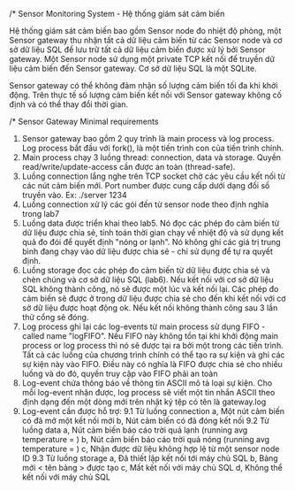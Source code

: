 /* Sensor Monitoring System - Hệ thống giám sát cảm biến

Hệ thống giám sát cảm biến bao gồm Sensor node đo nhiệt độ phòng, một Sensor gateway thu nhận tất cả dữ liệu cảm biến từ các Sensor node và cơ sở dữ liệu SQL để lưu trữ tất cả dữ liệu cảm biến được xử lý bởi Sensor gateway. 
Một Sensor node sử dụng một private TCP kết nối để truyền dữ liệu cảm biến đến Sensor gateway. Cơ sở dữ liệu SQL là một SQLite.

Sensor gateway có thể không đảm nhận số lượng cảm biến tối đa khi khởi động. Trên thực tế số lượng cảm biến kết nối với Sensor gateway không cố định và có thể thay đổi thời gian.

/* Sensor Gateway
Minimal requirements

1. Sensor gateway bao gồm 2 quy trình là main process và log process. Log process bắt đầu với fork(), là một tiến trình con của tiến trình chính.
2. Main process chạy 3 luồng thread: connection, data và storage. Quyền read/write/update-access cần được an toàn (thread-safe).
3. Luồng connection lắng nghe trên TCP socket chờ các yêu cầu kết nối từ các nút cảm biến mới.
Port number được cung cấp dưới dạng đối số truyền vào. Ex: ./server 1234
4. Luồng connection xử lý các gói đến từ sensor node theo định nghĩa trong lab7
5. Luồng data được triển khai theo lab5. Nó đọc các phép đo cảm biến từ dữ liệu được chia sẻ, tính toán thời gian chạy về nhiệt độ và sử dụng kết quả đo đói để quyết định "nóng or lạnh". Nó không ghi các giá trị trung bình đang chạy vào dữ liệu được chia sẻ - chỉ sử dụng để tự ra quyết định.
6. Luồng storage đọc các phép đo cảm biến từ dữ liệu được chia sẻ và chèn chúng và cơ sở dữ liệu SQL (lab6). Nếu kết nối với cơ sở dữ liệu SQL không thành công, nó sẽ được một lúc và kết nối lại. Các phép đo cảm biến sẽ được ở trong dữ liệu được chia sẻ cho đến khi kết nối với cơ sở dữ liệu được hoạt động ok. Nếu kết nối không thành công sau 3 lần thử cổng sẽ đóng.
7. Log process ghi lại các log-events từ main process sử dụng FIFO - called name "logFIFO". Nếu FIFO này không tồn tại khi khởi động main process or log process thì nó sẽ được tại ra bởi một trong các tiến trình. Tất cả các luồng của chương trình chính có thể tạo ra sự kiện và ghi các sự kiện này vào FIFO. Điều này có nghĩa là FIFO được chia sẻ cho nhiều luồng và do đó, quyền truy cập vào FIFO phải an toàn
8. Log-event chứa thông báo về thông tin ASCII mô tả loại sự kiện. Cho mỗi log-event nhận được, log process sẽ viết một tin nhắn ASCII theo định dạng <sequence number> <timestamp> <log-event info message> đến một dòng mới trên nhật ký tệp có tên là gateway.log
9. Log-event cần được hỗ trợ:
9.1 Từ luồng connection
a, Một nút cảm biến có <sensorNodeID> đã mở một kết nối mới
b, Nút cảm biến có <sensorNodeID> đã đóng kết nối
9.2 Từ luồng data
a, Nút cảm biến <sensorNodeID> báo cáo trời quá lạnh (running avg
temperature = <value>)
b, Nút cảm biến <sensorNodeID> báo cáo trời quá nóng (running avg
temperature = <value>)
c, Nhận được dữ liệu không hợp lệ từ một sensor node ID <node-ID>
9.3 Từ luồng storage
a, Đã thiết lập kết nối tới máy chủ SQL
b, Bảng mới < tên bảng > được tạo
c, Mất kết nối với máy chủ SQL
d, Không thể kết nối với máy chủ SQL